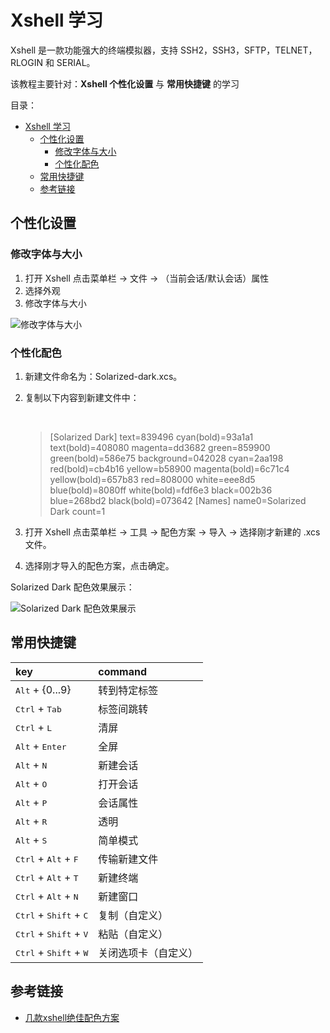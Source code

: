 # Xshell 学习

Xshell 是一款功能强大的终端模拟器，支持 SSH2，SSH3，SFTP，TELNET，RLOGIN 和 SERIAL。

该教程主要针对：**Xshell 个性化设置** 与 **常用快捷键** 的学习

目录：

- [Xshell 学习](#xshell-学习)
  - [个性化设置](#个性化设置)
    - [修改字体与大小](#修改字体与大小)
    - [个性化配色](#个性化配色)
  - [常用快捷键](#常用快捷键)
  - [参考链接](#参考链接)

## 个性化设置

### 修改字体与大小

1. 打开 Xshell 点击菜单栏 -> 文件 -> （当前会话/默认会话）属性
2. 选择外观
3. 修改字体与大小

![修改字体与大小](https://i.loli.net/2020/12/07/GhLimfkjS1W6wJY.png)

### 个性化配色

1. 新建文件命名为：Solarized-dark.xcs。
2. 复制以下内容到新建文件中：

    <br>

    > [Solarized Dark]
      text=839496
      cyan(bold)=93a1a1
      text(bold)=408080
      magenta=dd3682
      green=859900
      green(bold)=586e75
      background=042028
      cyan=2aa198
      red(bold)=cb4b16
      yellow=b58900
      magenta(bold)=6c71c4
      yellow(bold)=657b83
      red=808000
      white=eee8d5
      blue(bold)=8080ff
      white(bold)=fdf6e3
      black=002b36
      blue=268bd2
      black(bold)=073642
      [Names]
      name0=Solarized Dark
      count=1

3. 打开 Xshell 点击菜单栏 -> 工具 -> 配色方案 -> 导入 -> 选择刚才新建的 .xcs 文件。
4. 选择刚才导入的配色方案，点击确定。

Solarized Dark 配色效果展示：

![Solarized Dark 配色效果展示](https://i.loli.net/2020/12/07/T7c2lCmpIsWjr5Z.png)

## 常用快捷键

key                                               | command
:-------------------------------------------------|:----------
<kbd>Alt</kbd> + {0...9}                          | 转到特定标签
<kbd>Ctrl</kbd> + <kbd>Tab</kbd>                  | 标签间跳转
<kbd>Ctrl</kbd> + <kbd>L</kbd>                    | 清屏
<kbd>Alt</kbd> + <kbd>Enter</kbd>                 | 全屏
<kbd>Alt</kbd> + <kbd>N</kbd>                     | 新建会话
<kbd>Alt</kbd> + <kbd>O</kbd>                     | 打开会话
<kbd>Alt</kbd> + <kbd>P</kbd>                     | 会话属性
<kbd>Alt</kbd> + <kbd>R</kbd>                     | 透明
<kbd>Alt</kbd> + <kbd>S</kbd>                     | 简单模式
<kbd>Ctrl</kbd> + <kbd>Alt</kbd> + <kbd>F</kbd>   | 传输新建文件
<kbd>Ctrl</kbd> + <kbd>Alt</kbd> + <kbd>T</kbd>   | 新建终端
<kbd>Ctrl</kbd> + <kbd>Alt</kbd> + <kbd>N</kbd>   | 新建窗口
<kbd>Ctrl</kbd> + <kbd>Shift</kbd> + <kbd>C</kbd> | 复制（自定义）
<kbd>Ctrl</kbd> + <kbd>Shift</kbd> + <kbd>V</kbd> | 粘贴（自定义）
<kbd>Ctrl</kbd> + <kbd>Shift</kbd> + <kbd>W</kbd> | 关闭选项卡（自定义）

## 参考链接

* [几款xshell绝佳配色方案](https://blog.csdn.net/hxspace/article/details/79851144?utm_medium=distribute.pc_relevant.none-task-blog-searchFromBaidu-2.control&depth_1-utm_source=distribute.pc_relevant.none-task-blog-searchFromBaidu-2.control)
